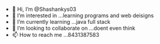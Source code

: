 - 👋 Hi, I’m @Shashankys03
- 👀 I’m interested in ...learning programs and web deisigns
- 🌱 I’m currently learning ...java full stack
- 💞️ I’m looking to collaborate on ...doent even think
- 📫 How to reach me ...8431387583

<!---
Shashankys03/Shashankys03 is a ✨ special ✨ repository because its `README.md` (this file) appears on your GitHub profile.
You can click the Preview link to take a look at your changes.
--->
